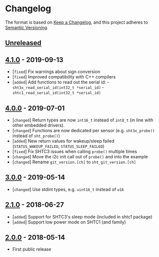 # Changelog

The format is based on [Keep a Changelog](https://keepachangelog.com/en/1.0.0/),
and this project adheres to [Semantic Versioning](https://semver.org/spec/v2.0.0.html).

## [Unreleased]

## [4.1.0] - 2019-09-13

 * [`fixed`]    Fix warnings about sign conversion
 * [`fixed`]    Improved compatibility with C++ compilers
 * [`added`]    Add functions to read out the serial id:
                - `sht3x_read_serial_id(int32_t *serial_id)`
                - `shtc1_read_serial_id(int32_t *serial_id)`

## [4.0.0] - 2019-07-01

 * [`changed`]  Return types are now `int16_t` instead of `int8_t` (in line with
                other embedded drivers).
 * [`changed`]  Functions are now dedicated per sensor (e.g. `sht3x_probe()`
                instead of `sht_probe()`)
 * [`added`]    New return values for wakeup/sleep failed
                (`STATUS_WAKEUP_FAILED`, `STATUS_SLEEP_FAILED`)
 * [`fixed`]    Fix SHTC3 issues when calling `probe()` multiple times
 * [`changed`]  Move the i2c init call out of `probe()` and into the example
 * [`changed`]  Rename `git_version.[ch]` to `sht_git_version.[ch]`

## [3.0.0] - 2019-05-14

 * [`changed`]  Use stdint types, e.g. `uint16_t` instead of `u16`

## [2.1.0] - 2018-06-27

 * [`added`]    Support for SHTC3's sleep mode (included in shtc1 package)
 * [`added`]    Support low power mode on SHTC1 (and family)

## [2.0.0] - 2018-05-14

 * First public release

[Unreleased]: https://github.com/Sensirion/embedded-sht/compare/4.1.0...master
[4.1.0]: https://github.com/Sensirion/embedded-sht/compare/4.0.0...4.1.0
[4.0.0]: https://github.com/Sensirion/embedded-sht/compare/3.0.0...4.0.0
[3.0.0]: https://github.com/Sensirion/embedded-sht/compare/2.1.0...3.0.0
[2.1.0]: https://github.com/Sensirion/embedded-sht/compare/2.0.0...2.1.0
[2.0.0]: https://github.com/Sensirion/embedded-sht/releases/tag/2.0.0
